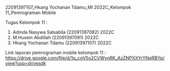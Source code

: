 22091397107_Hkang Yochanan Tdamu_MI 2022C_Kelompok 11_Pemrograman Mobile

Tugas Kelompok 11 : 

1. Adinda Nasywa Salsabila (22091397082) 2022C
2. M.Husein Abdillah (22091397091) 2022C
3. Hkang Yochanan Tdamu (22091397107) 2022C

Link laporan pemrograman mobile kelompok 11 : 
https://drive.google.com/file/d/1q_cgV5o2CVWynRK_AzZNPXXYrYNqRBYp/view?usp=drivesdk
